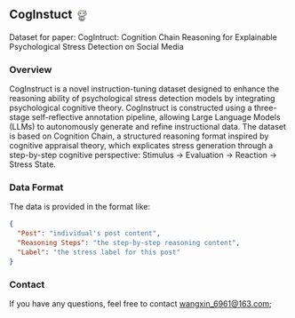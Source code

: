 ## CogInstuct <img src='https://github.com/XinWangcs/CogInstuct/blob/main/icon.jpg' width=5% align="center"/>
Dataset for paper: CogIntruct: Cognition Chain Reasoning for Explainable Psychological Stress Detection on Social Media
### Overview
CogInstruct is a novel instruction-tuning dataset designed to enhance the reasoning ability of psychological stress detection models by integrating psychological cognitive theory. 
CogInstruct is constructed using a three-stage self-reflective annotation pipeline, allowing Large Language Models (LLMs) to autonomously generate and refine instructional data. The dataset is based on Cognition Chain, a structured reasoning format inspired by cognitive appraisal theory, which explicates stress generation through a step-by-step cognitive perspective: Stimulus → Evaluation → Reaction → Stress State.
<!--
### Dataset Construction Framework
<img src='https://github.com/XinWangcs/CogInstuct/blob/main/framework.png' width=80%/>
-->

### Data Format
The data is provided in the format like:
```json
{
  "Post": "individual's post content",
  "Reasoning Steps": "the step-by-step reasoning content",
  "Label": "the stress label for this post"
}
```
### Contact
If you have any questions, feel free to contact [wangxin_6961@163.com;](mailto:wangxin_6961@163.com)

